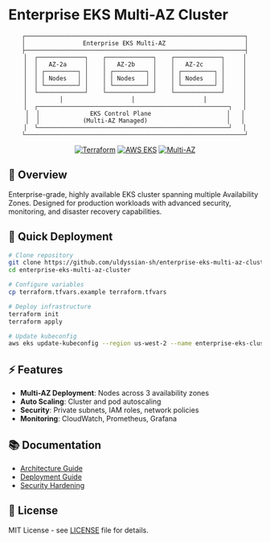 # Enterprise EKS Multi-AZ Cluster

<div align="center">

```
┌─────────────────────────────────────────────────────────────┐
│                Enterprise EKS Multi-AZ                      │
├─────────────────────────────────────────────────────────────┤
│  ┌─────────────┐    ┌─────────────┐    ┌─────────────┐     │
│  │   AZ-2a     │    │   AZ-2b     │    │   AZ-2c     │     │
│  │ ┌─────────┐ │    │ ┌─────────┐ │    │ ┌─────────┐ │     │
│  │ │ Nodes   │ │    │ │ Nodes   │ │    │ │ Nodes   │ │     │
│  │ └─────────┘ │    │ └─────────┘ │    │ └─────────┘ │     │
│  └─────────────┘    └─────────────┘    └─────────────┘     │
│         │                   │                   │          │
│  ┌─────────────────────────────────────────────────────┐   │
│  │              EKS Control Plane                     │   │
│  │            (Multi-AZ Managed)                      │   │
│  └─────────────────────────────────────────────────────┘   │
└─────────────────────────────────────────────────────────────┘
```
  
  [![Terraform](https://img.shields.io/badge/Terraform-1.5+-623CE4.svg)](https://www.terraform.io/)
  [![AWS EKS](https://img.shields.io/badge/AWS-EKS-FF9900.svg)](https://aws.amazon.com/eks/)
  [![Multi-AZ](https://img.shields.io/badge/Multi--AZ-High%20Availability-green.svg)](https://aws.amazon.com/about-aws/global-infrastructure/regions_az/)
</div>

## 🏢 Overview

Enterprise-grade, highly available EKS cluster spanning multiple Availability Zones. Designed for production workloads with advanced security, monitoring, and disaster recovery capabilities.

## 🚀 Quick Deployment

```bash
# Clone repository
git clone https://github.com/uldyssian-sh/enterprise-eks-multi-az-cluster.git
cd enterprise-eks-multi-az-cluster

# Configure variables
cp terraform.tfvars.example terraform.tfvars

# Deploy infrastructure
terraform init
terraform apply

# Update kubeconfig
aws eks update-kubeconfig --region us-west-2 --name enterprise-eks-cluster
```

## ⚡ Features

- **Multi-AZ Deployment**: Nodes across 3 availability zones
- **Auto Scaling**: Cluster and pod autoscaling
- **Security**: Private subnets, IAM roles, network policies
- **Monitoring**: CloudWatch, Prometheus, Grafana

## 📚 Documentation

- [Architecture Guide](https://github.com/uldyssian-sh/enterprise-eks-multi-az-cluster/wiki/Architecture)
- [Deployment Guide](https://github.com/uldyssian-sh/enterprise-eks-multi-az-cluster/wiki/Deployment)
- [Security Hardening](https://github.com/uldyssian-sh/enterprise-eks-multi-az-cluster/wiki/Security)

## 📄 License

MIT License - see [LICENSE](LICENSE) file for details.
